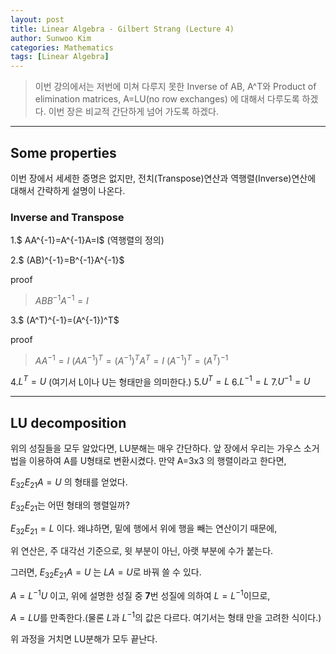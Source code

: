 ```yaml
---
layout: post
title: Linear Algebra - Gilbert Strang (Lecture 4)
author: Sunwoo Kim
categories: Mathematics
tags: [Linear Algebra]
---
```

>이번 강의에서는 저번에 미쳐 다루지 못한 Inverse of AB, A^T와
Product of elimination matrices, A=LU(no row exchanges)
에 대해서 다루도록 하겠다.
이번 장은 비교적 간단하게 넘어 가도록 하겠다.
---

## Some properties
이번 장에서 세세한 증명은 없지만, 전치(Transpose)연산과
역행렬(Inverse)연산에 대해서 간략하게 설명이 나온다.

### Inverse and Transpose
1.$ AA^{-1}=A^{-1}A=I$ (역행렬의 정의)

2.$ (AB)^{-1}=B^{-1}A^{-1}$

proof
>$ABB^{-1}A^{-1}=I$

3.$ (A^T)^{-1}=(A^{-1})^T$

proof
>$AA^{-1}=I$
$(AA^{-1})^T = (A^{-1})^TA^T = I$
$(A^{-1})^T=(A^T)^{-1}$

4.$L^T = U$ (여기서 L이나 U는 형태만을 의미한다.)
5.$U^T = L$
6.$L^{-1}=L$
7.$U^{-1}=U$

---

## LU decomposition
위의 성질들을 모두 알았다면, LU분해는 매우 간단하다. 앞 장에서 우리는 가우스 소거
법을 이용하여 A를 U형태로 변환시켰다. 만약 A=3x3 의 행렬이라고 한다면,

$E_{32}E_{21}A=U$ 의 형태를 얻었다.

$E_{32}E_{21}$는 어떤 형태의 행렬일까? 

$E_{32}E_{21}=L$ 이다. 왜냐하면, 밑에 행에서 위에 행을 빼는 연산이기 때문에,

위 연산은, 주 대각선 기준으로, 윗 부분이 아닌, 아랫 부분에 수가 붙는다.

그러면, $E_{32}E_{21}A=U$ 는 $LA=U$로 바꿔 쓸 수 있다.

$A=L^{-1}U$ 이고, 위에 설명한 성질 중 **7**번 성질에 의하여 $L=L^{-1}$이므로,

$A=LU$를 만족한다.(물론 $L$과 $L^{-1}$의 값은 다르다. 여기서는 형태 만을 고려한 식이다.)

위 과정을 거치면 LU분해가 모두 끝난다.
